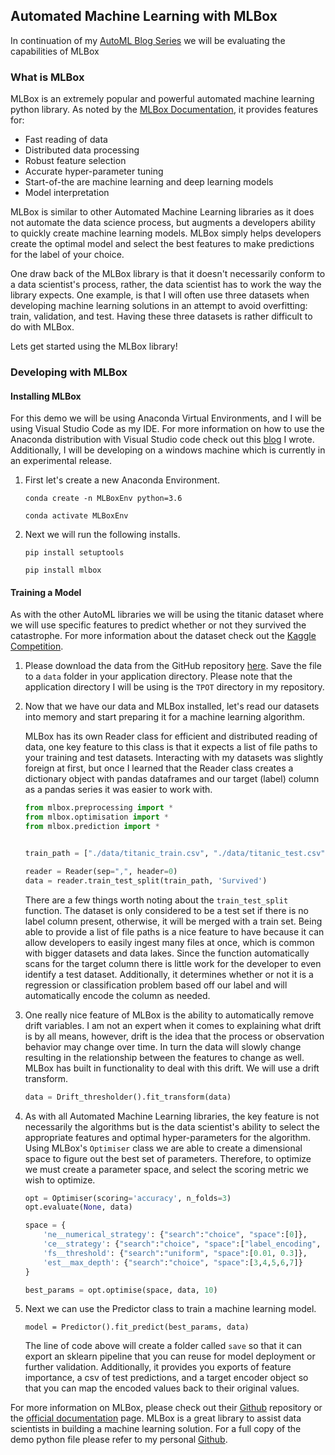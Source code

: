 ## Automated Machine Learning with MLBox

In continuation of my [AutoML Blog Series](https://ryansdataspot.com/2019/03/01/automated-machine-learning/) we will be evaluating the capabilities of MLBox

### What is MLBox

MLBox is an extremely popular and powerful automated machine learning python library. As noted by the [MLBox Documentation](https://mlbox.readthedocs.io/en/latest/index.html), it provides features for:

- Fast reading of data
- Distributed data processing
- Robust feature selection
- Accurate hyper-parameter tuning
- Start-of-the are machine learning and deep learning models
- Model interpretation 


MLBox is similar to other Automated Machine Learning libraries as it does not automate the data science process, but augments a developers ability to quickly create machine learning models. MLBox simply helps developers create the optimal model and select the best features to make predictions for the label of your choice. 

One draw back of the MLBox library is that it doesn't necessarily conform to a data scientist's process, rather, the data scientist has to work the way the library expects. One example, is that I will often use three datasets when developing machine learning solutions in an attempt to avoid overfitting: train, validation, and test. Having these three datasets is rather difficult to do with MLBox.    

Lets get started using the MLBox library! 

### Developing with MLBox

#### Installing MLBox
For this demo we will be using Anaconda Virtual Environments, and I will be using Visual Studio Code as my IDE. For more information on how to use the Anaconda distribution with Visual Studio code check out this [blog](https://ryansdataspot.com/2019/02/14/anaconda-environments-in-visual-studio-code/) I wrote. Additionally, I will be developing on a windows machine which is currently in an experimental release.  

1. First let's create a new Anaconda Environment.
    ```
    conda create -n MLBoxEnv python=3.6

    conda activate MLBoxEnv
    ```

1. Next we will run the following installs.
    ```
    pip install setuptools

    pip install mlbox
    ```

#### Training a Model
As with the other AutoML libraries we will be using the titanic dataset where we will use specific features to predict whether or not they survived the catastrophe. For more information about the dataset check out the [Kaggle Competition](https://www.kaggle.com/c/titanic).  

1. Please download the data from the GitHub repository [here](https://github.com/ryanchynoweth44/AutoMLExamples/tree/master/data). Save the file to a `data` folder in your application directory. Please note that the application directory I will be using is the `TPOT` directory in my repository. 


1. Now that we have our data and MLBox installed, let's read our datasets into memory and start preparing it for a machine learning algorithm. 

    MLBox has its own Reader class for efficient and distributed reading of data, one key feature to this class is that it expects a list of file paths to your training and test datasets. Interacting with my datasets was slightly foreign at first, but once I learned that the Reader class creates a dictionary object with pandas dataframes and our target (label) column as a pandas series it was easier to work with. 

    ```python
    from mlbox.preprocessing import *
    from mlbox.optimisation import *
    from mlbox.prediction import *


    train_path = ["./data/titanic_train.csv", "./data/titanic_test.csv"]

    reader = Reader(sep=",", header=0)
    data = reader.train_test_split(train_path, 'Survived')
    ```

    There are a few things worth noting about the `train_test_split` function. The dataset is only considered to be a test set if there is no label column present, otherwise, it will be merged with a train set. Being able to provide a list of file paths is a nice feature to have because it can allow developers to easily ingest many files at once, which is common with bigger datasets and data lakes. Since the function automatically scans for the target column there is little work for the developer to even identify a test dataset. Additionally, it determines whether or not it is a regression or classification problem based off our label and will automatically encode the column as needed. 

1. One really nice feature of MLBox is the ability to automatically remove drift variables. I am not an expert when it comes to explaining what drift is by all means, however, drift is the idea that the process or observation behavior may change over time. In turn the data will slowly change resulting in the relationship between the features to change as well. MLBox has built in functionality to deal with this drift. We will use a drift transform.  
    ```python
    data = Drift_thresholder().fit_transform(data)
    ```


1. As with all Automated Machine Learning libraries, the key feature is not necessarily the algorithms but is the data scientist's ability to select the appropriate features and optimal hyper-parameters for the algorithm. Using MLBox's `Optimiser` class we are able to create a dimensional space to figure out the best set of parameters. Therefore, to optimize  we must create a parameter space, and select the scoring metric we wish to optimize. 
    ```python
    opt = Optimiser(scoring='accuracy', n_folds=3)
    opt.evaluate(None, data)

    space = {
        'ne__numerical_strategy': {"search":"choice", "space":[0]},
        'ce__strategy': {"search":"choice", "space":["label_encoding", "random_projection", "entity_embedding"]},
        'fs__threshold': {"search":"uniform", "space":[0.01, 0.3]},
        'est__max_depth': {"search":"choice", "space":[3,4,5,6,7]}
    }

    best_params = opt.optimise(space, data, 10)
    ```

1. Next we can use the Predictor class to train a machine learning model. 
    ```
    model = Predictor().fit_predict(best_params, data)
    ```
    The line of code above will create a folder called `save` so that it can export an sklearn pipeline that you can reuse for model deployment or further validation. Additionally, it provides you exports of feature importance, a csv of test predictions, and a target encoder object so that you can map the encoded values back to their original values.  



For more information on MLBox, please check out their [Github](https://github.com/AxeldeRomblay/MLBox) repository or the [official documentation](https://mlbox.readthedocs.io/en/latest/) page. MLBox is a great library to assist data scientists in building a machine learning solution. For a full copy of the demo python file please refer to my personal [Github](https://github.com/ryanchynoweth44/AutoMLExamples/blob/master/MLBox/TrainModel.py). 